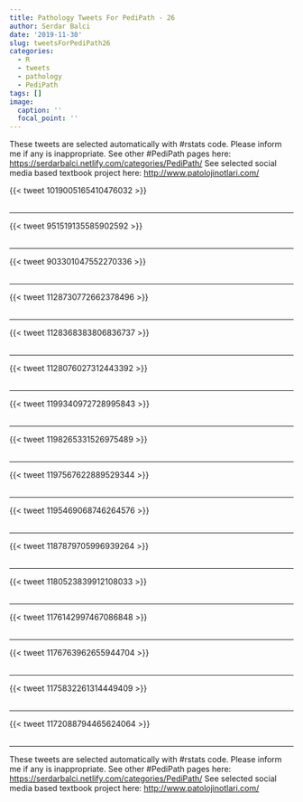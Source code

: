```yaml
---
title: Pathology Tweets For PediPath - 26
author: Serdar Balci
date: '2019-11-30'
slug: tweetsForPediPath26
categories:
  - R
  - tweets
  - pathology
  - PediPath
tags: []
image:
  caption: ''
  focal_point: ''
---
```



These tweets are selected automatically with #rstats code. Please inform me if any is inappropriate.
See other #PediPath pages here: https://serdarbalci.netlify.com/categories/PediPath/ 
See selected social media based textbook project here: http://www.patolojinotlari.com/

{{< tweet 1019005165410476032 >}}
<br>
<br>
<hr>
{{< tweet 951519135585902592 >}}
<br>
<br>
<hr>
{{< tweet 903301047552270336 >}}
<br>
<br>
<hr>
{{< tweet 1128730772662378496 >}}
<br>
<br>
<hr>
{{< tweet 1128368383806836737 >}}
<br>
<br>
<hr>
{{< tweet 1128076027312443392 >}}
<br>
<br>
<hr>
{{< tweet 1199340972728995843 >}}
<br>
<br>
<hr>
{{< tweet 1198265331526975489 >}}
<br>
<br>
<hr>
{{< tweet 1197567622889529344 >}}
<br>
<br>
<hr>
{{< tweet 1195469068746264576 >}}
<br>
<br>
<hr>
{{< tweet 1187879705996939264 >}}
<br>
<br>
<hr>
{{< tweet 1180523839912108033 >}}
<br>
<br>
<hr>
{{< tweet 1176142997467086848 >}}
<br>
<br>
<hr>
{{< tweet 1176763962655944704 >}}
<br>
<br>
<hr>
{{< tweet 1175832261314449409 >}}
<br>
<br>
<hr>
{{< tweet 1172088794465624064 >}}
<br>
<br>
<hr>


These tweets are selected automatically with #rstats code. Please inform me if any is inappropriate.
See other #PediPath pages here: https://serdarbalci.netlify.com/categories/PediPath/ 
See selected social media based textbook project here: http://www.patolojinotlari.com/
